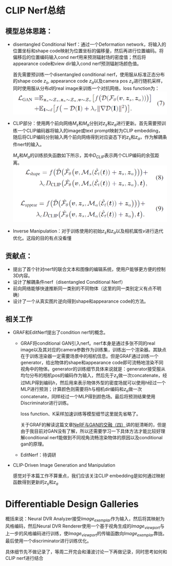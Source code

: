 # CLIP Nerf总结

## 模型总体思路：

* disentangled Conditional Nerf：通过一个Deformation network，将输入的位置坐标和shape code映射为位置坐标的偏移量，然后再进行位置编码。将偏移后的位置编码输入cond nerf用来预测辐射场的密度值；然后将appearance code和view dir输入cond nerf预测辐射场颜色值。
  
  首先需要预训练一个disentangled conditional nerf，使用服从标准正态分布的shape code $z_s$, appearance code $z_a$以及camera pos $z_v$进行随机采样，同时使用服从分布$d$的real image来训练一个对抗网络，loss function为：
  ![](images/dcnloss.png)

* CLIP部分：使用两个前向网络$M_s$和$M_a$分别对$z_s$和$z_a$进行更新。首先需要预训练一个CLIP编码器将输入的image或text prompt映射为CLIP embedding，随后将CLIP编码分别输入两个前向网络得到对应姿态下的$z_s$和$z_a$，作为解耦条件nerf的输入。

  $M_s$和$M_a$的训练损失函数如下所示，其中$D_{CLIP}$表示两个CLIP编码的余弦距离。![](images/cliploss.png)

* Inverse Manipulation：对于训练使用的初始$z_s$和$z_a$以及相机属性$v$进行迭代优化。这段的目的有点没看懂

## 贡献点：

* 提出了首个针对nerf的联合文本和图像的编辑系统，使用户能够更方便的控制3D内容。
* 设计了解耦条件nerf（disentangled Conditional Nerf）
* 前向网络能够快速推断同一类别的不同物体（这里的同一类别定义有点不明确）
* 设计了一个从真实图片逆向得到shape和appearance code的方法。

## 相关工作

* GRAF和EditNerf提出了condition nerf的概念。
  * GRAF将conditional GAN引入nerf。nerf本身是通过多张不同的real image以及其对应的camera参数作为训练集，训练出一个渲染器。其缺点在于训练渲染器一定需要场景中的相机信息。但是GRAF通过训练一个generator，给出物体的shape和appearance code即可流畅地渲染不同视角中的物体。generator的训练细节具体来说就是：generator接受服从均匀分布的相机pos的编码作为输入，然后先于$z_s$做一次concatenate，经过MLP得到编码$h$，然后用来表示物体外型的密度场就可以使用$h$经过一个MLP进行预测；计算颜色则需要将$h$与相机dir编码和$z_a$做一次concatenate，同样经过一个MLP得到颜色场。最后将预测结果使用Discriminator进行训练。

    loss function、K采样加速训练等模型细节这里就先省略了。

    关于GRAF的解读这篇文章[NeRF与GAN的交融（四）](https://zhuanlan.zhihu.com/p/590673459)讲的挺清晰的，但是由于我目前对GAN没有了解，所以还需要学习一下具体方法才能比较好理解conditional nerf能做到不同视角流畅渲染物体的原因以及conditional gan的原理。

  * EditNerf：待调研

* CLIP-Driven Image Generation and Manipulation

  感觉对于本篇工作不算重点，我们应该关注CLIP embedding是如何通过映射函数得到更新的$z_s$和$z_a$

# Differentiable Design Galleries

概括来说：Neural DVR Analyzer接受$Image_{exemplar}$作为输入，然后将其映射为风格编码，然后Neural DVR Renderer使用一个基于视角生成的$Image_{viewport}$与上一步的风格编码进行训练，使$Image_{viewport}$的传输函数向$Image_{exemplar}$靠拢。最后使用一个discriminator进行训练优化。

具体细节先不做记录了，等周二开完会和潘波讨论一下再做记录，同时思考如何和CLIP nerf进行结合